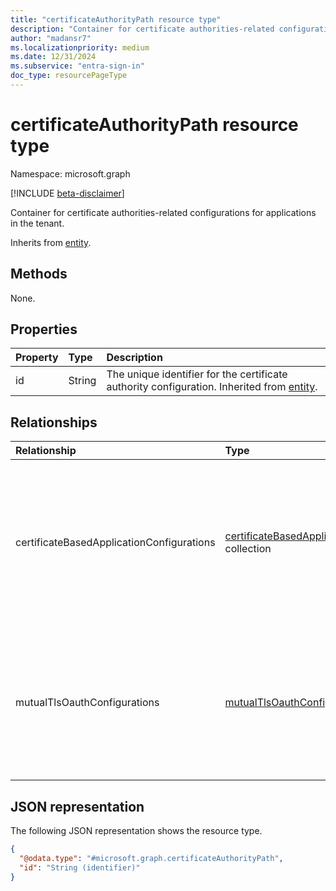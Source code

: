 ```yaml
---
title: "certificateAuthorityPath resource type"
description: "Container for certificate authorities-related configurations for applications in the tenant."
author: "madansr7"
ms.localizationpriority: medium
ms.date: 12/31/2024
ms.subservice: "entra-sign-in"
doc_type: resourcePageType
---
```


# certificateAuthorityPath resource type

Namespace: microsoft.graph

[!INCLUDE [beta-disclaimer](../../includes/beta-disclaimer.md)]

Container for certificate authorities-related configurations for applications in the tenant.

Inherits from [entity](../resources/entity.md).

## Methods

None.

## Properties

|Property|Type|Description|
|:---|:---|:---|
|id|String|The unique identifier for the certificate authority configuration. Inherited from [entity](../resources/entity.md).|

## Relationships

|Relationship|Type|Description|
|:---|:---|:---|
|certificateBasedApplicationConfigurations|[certificateBasedApplicationConfiguration](../resources/certificatebasedapplicationconfiguration.md) collection|Defines the trusted certificate authorities for certificates that can be added to apps and service principals in the tenant.|
|mutualTlsOauthConfigurations|[mutualTlsOauthConfiguration](../resources/mutualtlsoauthconfiguration.md) collection|Defines the trusted certificate authorities for certificates that can be added to Internet of Things (IoT) devices. |

## JSON representation

The following JSON representation shows the resource type.

<!-- {
  "blockType": "resource",
  "keyProperty": "id",
  "@odata.type": "microsoft.graph.certificateAuthorityPath",
  "baseType": "microsoft.graph.entity",
  "openType": false
}
-->
``` json
{
  "@odata.type": "#microsoft.graph.certificateAuthorityPath",
  "id": "String (identifier)"
}
```
